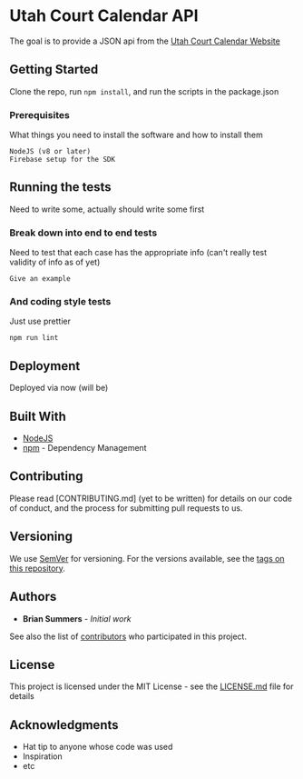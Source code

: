 # Utah Court Calendar API

The goal is to provide a JSON api from the [Utah Court Calendar Website](https://www.utcourts.gov/cal/)

## Getting Started

Clone the repo, run `npm install`, and run the scripts in the package.json

### Prerequisites

What things you need to install the software and how to install them

```
NodeJS (v8 or later)
Firebase setup for the SDK
```

## Running the tests

Need to write some, actually should write some first

### Break down into end to end tests

Need to test that each case has the appropriate info (can't really test validity of info as of yet)

```
Give an example
```

### And coding style tests

Just use prettier

```
npm run lint
```

## Deployment

Deployed via now (will be)

## Built With

* [NodeJS](http://www.dropwizard.io/1.0.2/docs/)
* [npm](https://maven.apache.org/) - Dependency Management

## Contributing

Please read [CONTRIBUTING.md] (yet to be written) for details on our code of conduct, and the process for submitting pull requests to us.

## Versioning

We use [SemVer](http://semver.org/) for versioning. For the versions available, see the [tags on this repository](https://github.com/your/project/tags). 

## Authors

* **Brian Summers** - *Initial work* 

See also the list of [contributors](https://github.com/your/project/contributors) who participated in this project.

## License

This project is licensed under the MIT License - see the [LICENSE.md](LICENSE.md) file for details

## Acknowledgments

* Hat tip to anyone whose code was used
* Inspiration
* etc